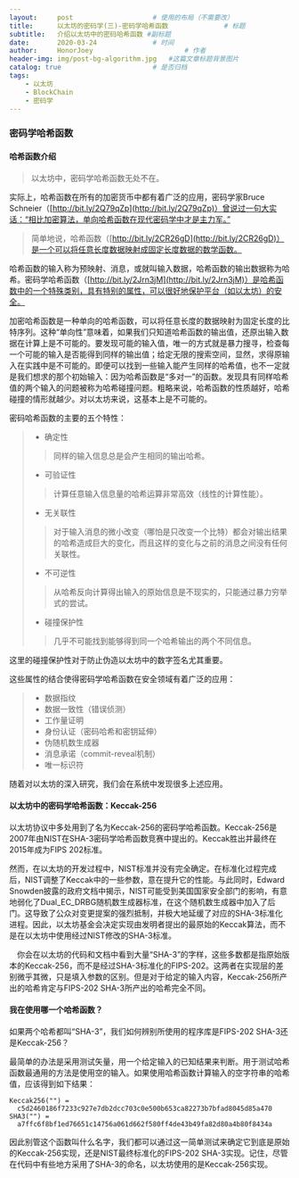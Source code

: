 ```yaml
---
layout:     post   				    # 使用的布局（不需要改）
title:      以太坊的密码学(三)-密码学哈希函数				# 标题
subtitle:   介绍以太坊中的密码哈希函数 #副标题
date:       2020-03-24 				# 时间
author:     HonorJoey 						# 作者
header-img: img/post-bg-algorithm.jpg 	#这篇文章标题背景图片
catalog: true 						# 是否归档
tags:
    - 以太坊
    - BlockChain
    - 密码学
---
```


### 密码学哈希函数

#### 哈希函数介绍

> 以太坊中，密码学哈希函数无处不在。

实际上，哈希函数在所有的加密货币中都有着广泛的应用，密码学家Bruce Schneier（[http://bit.ly/2Q79qZp](http://bit.ly/2Q79qZp)）曾说过一句大实话：“相比加密算法，单向哈希函数在现代密码学中才是主力军。”

> 简单地说，哈希函数（[http://bit.ly/2CR26gD](http://bit.ly/2CR26gD)）是一个可以将任意长度数据映射成固定长度数据的数学函数。

哈希函数的输入称为预映射、消息，或就叫输入数据，哈希函数的输出数据称为哈希。密码学哈希函数（[http://bit.ly/2Jrn3jM](http://bit.ly/2Jrn3jM)）是哈希函数中的一个特殊类别，具有特别的属性，可以很好地保护平台（如以太坊）的安全。

加密哈希函数是一种单向的哈希函数，可以将任意长度的数据映射为固定长度的比特序列。这种“单向性”意味着，如果我们只知道哈希函数的输出值，还原出输入数据在计算上是不可能的。要发现可能的输入值，唯一的方式就是暴力搜寻，检查每一个可能的输入是否能得到同样的输出值；给定无限的搜索空间，显然，求得原输入在实践中是不可能的。即便可以找到一些输入能产生同样的哈希值，也不一定就是我们想求的那个初始输入：因为哈希函数是“多对一”的函数。发现具有同样哈希值的两个输入的问题被称为哈希碰撞问题。粗略来说，哈希函数的性质越好，哈希碰撞的情形就越少。对以太坊来说，这基本上是不可能的。

密码哈希函数的主要的五个特性：
> - 确定性
>> 同样的输入信息总是会产生相同的输出哈希。
> - 可验证性
>> 计算任意输入信息量的哈希运算非常高效（线性的计算性能）。
> - 无关联性
>> 对于输入消息的微小改变（哪怕是只改变一个比特）都会对输出结果的哈希造成巨大的变化，而且这样的变化与之前的消息之间没有任何关联性。
> - 不可逆性
>> 从哈希反向计算得出输入的原始信息是不现实的，只能通过暴力穷举式的尝试。
> - 碰撞保护性
>> 几乎不可能找到能够得到同一个哈希输出的两个不同信息。

这里的碰撞保护性对于防止伪造以太坊中的数字签名尤其重要。

这些属性的结合使得密码学哈希函数在安全领域有着广泛的应用：

> - 数据指纹
> - 数据一致性（错误侦测）
> - 工作量证明
> - 身份认证（密码哈希和密钥延伸）
> - 伪随机数生成器
> - 消息承诺（commit-reveal机制）
> - 唯一标识符

随着对以太坊的深入研究，我们会在系统中发现很多上述应用。 

#### 以太坊中的密码学哈希函数：Keccak-256

以太坊协议中多处用到了名为Keccak-256的密码学哈希函数。Keccak-256是2007年由NIST在SHA-3密码学哈希函数竞赛中提出的。Keccak胜出并最终在2015年成为FIPS 202标准。

然而，在以太坊的开发过程中，NIST标准并没有完全确定。在标准化过程完成后，NIST调整了Keccak中的一些参数，意在提升它的性能。与此同时，Edward Snowden披露的政府文档中揭示，NIST可能受到美国国家安全部门的影响，有意地弱化了Dual_EC_DRBG随机数生成器标准，在这个随机数生成器中加入了后门。这导致了公众对变更提案的强烈抵制，并极大地延缓了对应的SHA-3标准化进程。因此，以太坊基金会决定实现由发明者提出的最原始的Keccak算法，而不是在以太坊中使用经过NIST修改的SHA-3标准。

　你会在以太坊的代码和文档中看到大量“SHA-3”的字样，这些多数都是指原始版本的Keccak-256，而不是经过SHA-3标准化的FIPS-202。这两者在实现层的差别微乎其微，只是填入参数的区别。但是对于给定的输入内容，Keccak-256所产出的哈希肯定与FIPS-202 SHA-3所产出的哈希完全不同。


#### 我在使用哪一个哈希函数？

如果两个哈希都叫“SHA-3”，我们如何辨别所使用的程序库是FIPS-202 SHA-3还是Keccak-256？

最简单的办法是采用测试矢量，用一个给定输入的已知结果来判断。用于测试哈希函数最通用的方法是使用空的输入。如果使用哈希函数计算输入的空字符串的哈希值，应该得到如下结果：
```
Keccak256("") =
  c5d2460186f7233c927e7db2dcc703c0e500b653ca82273b7bfad8045d85a470
SHA3("") =
  a7ffc6f8bf1ed76651c14756a061d662f580ff4de43b49fa82d80a4b80f8434a
 ```
因此别管这个函数叫什么名字，我们都可以通过这一简单测试来确定它到底是原始的Keccak-256实现，还是NIST最终标准化的FIPS-202 SHA-3实现。记住，尽管在代码中有些地方采用了SHA-3的命名，以太坊使用的是Keccak-256实现。